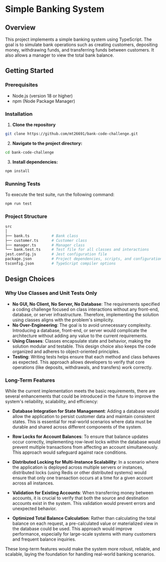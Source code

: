 # Simple Banking System

## Overview

This project implements a simple banking system using TypeScript. The goal is to simulate bank operations such as creating customers, depositing money, withdrawing funds, and transferring funds between customers. It also allows a manager to view the total bank balance.

## Getting Started

### Prerequisites

- Node.js (version 18 or higher)
- npm (Node Package Manager)

### Installation

1. **Clone the repository**

```bash
git clone https://github.com/mt26691/bank-code-challenge.git
```

2. **Navigate to the project directory:**

```bash
cd bank-code-challenge
```

3. **Install dependencies:**

```bash
npm install
```

### Running Tests

To execute the test suite, run the following command:

```bash
npm run test
```

### Project Structure

```bash
src
│
├── bank.ts          # Bank class
├── customer.ts      # Customer class
├── manager.ts       # Manager class
└── bank.test.ts     # Test file for all classes and interactions
jest.config.js       # Jest configuration file
package.json         # Project dependencies, scripts, and configuration
tsconfig.json        # TypeScript compiler options
```

## Design Choices

### Why Use Classes and Unit Tests Only

- **No GUI, No Client, No Server, No Database**: The requirements specified a coding challenge focused on class interactions without any front-end, database, or server infrastructure. Therefore, implementing the solution using classes aligns with the problem's simplicity.
- **No Over-Engineering**: The goal is to avoid unnecessary complexity. Introducing a database, front-end, or server would complicate the architecture without adding any value to the current requirements.
- **Using Classes**: Classes encapsulate state and behavior, making the solution modular and testable. This design choice also keeps the code organized and adheres to object-oriented principles.
- **Testing**: Writing tests helps ensure that each method and class behaves as expected. This approach allows developers to verify that core operations (like deposits, withdrawals, and transfers) work correctly.

### Long-Term Features

While the current implementation meets the basic requirements, there are several enhancements that could be introduced in the future to improve the system's reliability, scalability, and efficiency:

- **Database Integration for State Management**: Adding a database would allow the application to persist customer data and maintain consistent states. This is essential for real-world scenarios where data must be durable and shared across different components of the system.
- **Row Locks for Account Balances**: To ensure that balance updates occur correctly, implementing row-level locks within the database would prevent multiple transactions from affecting an account simultaneously. This approach would safeguard against race conditions.

- **Distributed Locking for Multi-Instance Scalability**: In a scenario where the application is deployed across multiple servers or instances, distributed locks (using Redis or other distributed systems) would ensure that only one transaction occurs at a time for a given account across all instances.

- **Validation for Existing Accounts**: When transferring money between accounts, it is crucial to verify that both the source and destination accounts exist in the system. This validation would prevent errors and unexpected behavior.

- **Optimized Total Balance Calculation**: Rather than calculating the total balance on each request, a pre-calculated value or materialized view in the database could be used. This approach would improve performance, especially for large-scale systems with many customers and frequent balance inquiries.

These long-term features would make the system more robust, reliable, and scalable, laying the foundation for handling real-world banking scenarios.
